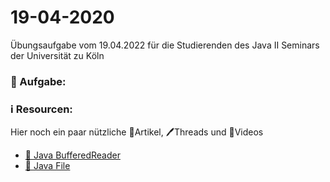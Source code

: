# 19-04-2020

Übungsaufgabe vom 19.04.2022 für die Studierenden des Java II Seminars der Universität zu Köln


### 📝 Aufgabe:



### ℹ️ Resourcen:
Hier noch ein paar nützliche 📃Artikel, 🖊️Threads und 🎥Videos

- [📃 Java BufferedReader](https://www.guru99.com/buffered-reader-in-java.html)
- [📃 Java File](https://java-tutorial.org/file.html)
